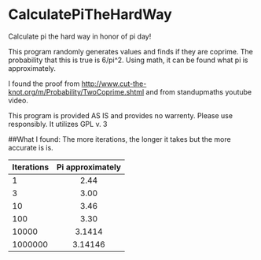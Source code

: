 # CalculatePiTheHardWay
Calculate pi the hard way in honor of pi day!

This program randomly generates values and finds if they are coprime.  The probability that this is true is 6/pi^2.  Using math, it can be found what pi is approximately.  

I found the proof from http://www.cut-the-knot.org/m/Probability/TwoCoprime.shtml and from standupmaths youtube video.  

This program is provided AS IS and provides no warrenty.  Please use responsibly.
It utilizes GPL v. 3


##What I found:
The more iterations, the longer it takes but the more accurate is is.

| Iterations    |Pi approximately|
| ------------- |:--------------:|
|     1         |        2.44    |
|     3         |        3.00    |
|     10        |        3.46    |
|     100       |        3.30    |
|     10000     |        3.1414  |
|     1000000   |        3.14146 |
